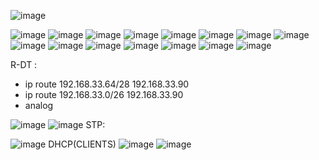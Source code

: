 ![image](https://github.com/user-attachments/assets/f15299de-a9bf-4e70-a2d4-7b9b0e340345)

![image](https://github.com/user-attachments/assets/b5ba29fc-31f7-4977-bd47-c74b623e782e)
![image](https://github.com/user-attachments/assets/051bfe56-ecbb-4af6-ae9d-a608ddc8d82d)
![image](https://github.com/user-attachments/assets/8cbbffe0-938b-4816-be07-3426b00d42a9)
![image](https://github.com/user-attachments/assets/cc9cec18-265c-41f2-9f68-b1b379d72415)
![image](https://github.com/user-attachments/assets/f87b26d4-3599-4495-8065-0f49a71aec37)
![image](https://github.com/user-attachments/assets/13078469-cdae-4381-8662-896a05e9261a)
![image](https://github.com/user-attachments/assets/a0d69ca7-d438-4583-867c-e776c57d99ed)
![image](https://github.com/user-attachments/assets/83152487-156c-44e5-81a4-72a79c09df54)
![image](https://github.com/user-attachments/assets/b1c13d11-bcca-4db2-800f-6b248314292e)
![image](https://github.com/user-attachments/assets/eff4b243-8f70-4732-bef5-137dfa787e23)
![image](https://github.com/user-attachments/assets/3357b5e9-5e8a-482a-9bd5-5e87805f29dd)
![image](https://github.com/user-attachments/assets/49bd1879-b40d-4e2e-9b61-af960f21f886)
![image](https://github.com/user-attachments/assets/2da69b37-67d5-4138-be64-ab68722cc4b9)
![image](https://github.com/user-attachments/assets/346d220a-f0cf-414a-b56b-663694782524)
![image](https://github.com/user-attachments/assets/f83b56ac-f68b-44cb-b06b-706cb94250c7)

R-DT :
- ip route 192.168.33.64/28 192.168.33.90
- ip route 192.168.33.0/26 192.168.33.90
- analog



![image](https://github.com/user-attachments/assets/4464d9c8-bf6c-4ddc-8c9f-325eed7ca00c)
![image](https://github.com/user-attachments/assets/960227ac-aceb-40ed-82de-caffed034713)
STP:

![image](https://github.com/user-attachments/assets/b11c0ec0-2fb3-4724-a950-015f91bdd5e2)
DHCP(CLIENTS)
![image](https://github.com/user-attachments/assets/84ab6585-268b-4da8-8a25-a978bc0ed4ac)
![image](https://github.com/user-attachments/assets/71dc36ee-42cb-425d-8663-3028b33bd98a)




